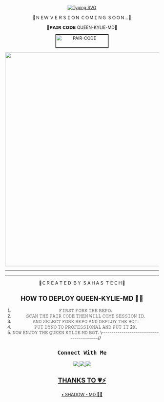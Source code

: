 
<div align="center">

     
 [![Typing SVG](https://readme-typing-svg.herokuapp.com?font=Rockstar-ExtraBold&color=F01&lines=QUEEN+KYLIE+MD+WATSAPP+BOT)](https://git.io/typing-svg)

📍ＮＥＷ ＶＥＲＳＩＯＮ ＣＯＭＩＮＧ ＳＯＯＮ...📍

📍𝗣𝗔𝗜𝗥 𝗖𝗢𝗗𝗘 QUEEN-KYLIE-MD📍

<a href="https://pair-web-public.koyeb.app/"><img src="https://i.ibb.co/5BGSVZw/pair-code-btn-zusyco.png" alt="PAIR-CODE" border="2" width="170" height="41" ></a>


  <p align="center">
<a href="https://github.com/QUEEN-KYLIE-MD-01/QUEEN-KYLIE-MD/new/main">
    <img src="https://i.ibb.co/tCkmbMx/IMG-20240913-WA0041.jpg"  width="700px">
</a>
<hr>

<hr>

👾ＣＲＥＡＴＥＤ ＢＹ ＳＡＨＡＳ ＴＥＣＨ👾

## HOW TO DEPLOY QUEEN-KYLIE-MD 👨‍💻

1) 𝙵𝙸𝚁𝚂𝚃 𝙵𝙾𝚁𝙺 𝚃𝙷𝙴 𝚁𝙴𝙿𝙾.
2) 𝚂𝙲𝙰𝙽 𝚃𝙷𝙴 𝙿𝙰𝙸𝚁 𝙲𝙾𝙳𝙴 𝚃𝙷𝙴𝙽 𝚆𝙸𝙻𝙻 𝙲𝙾𝙼𝙴 𝚂𝙴𝚂𝚂𝙸𝙾𝙽 𝙸𝙳.
4) 𝙰𝙽𝙳 𝚂𝙴𝙻𝙴𝙲𝚃 𝙵𝙾𝚁𝙺 𝚁𝙴𝙿𝙾 𝙰𝙽𝙳 𝙳𝙴𝙿𝙻𝙾𝚈 𝚃𝙷𝙴 𝙱𝙾𝚃.
5) 𝙿𝚄𝚃 𝙳𝚈𝙽𝙾 𝚃𝙾 𝙿𝚁𝙾𝙵𝙴𝚂𝚂𝙸𝙾𝙽𝙰𝙻 𝙰𝙽𝙳 𝙿𝚄𝚃 𝙸𝚃 2𝚇.
6) 𝙽𝙾𝚆 𝙴𝙽𝙹𝙾𝚈 𝚃𝙷𝙴 𝚀𝚄𝙴𝙴𝙽 𝙺𝚈𝙻𝙸𝙴 𝙼𝙳 𝙱𝙾𝚃.
\\-------------------------------------------//

## ```Connect With Me```
<p align="center">
<a href="https://wa.me/94765527900"><img src="https://img.shields.io/badge/Contact Udavin-25D366?style=for-the-badge&logo=whatsapp&logoColor=white" />
<a href="https://chat.whatsapp.com/Jx2dvOAzNaO3vm5bwVglyC"><img src="https://img.shields.io/badge/Join Official GC-25D366?style=for-the-badge&logo=whatsapp&logoColor=white" />
<a href="https://www.youtube.com/@uwtechshow"><img src="https://img.shields.io/badge/Subscribe UW TECH SHOW-ff0000?style=for-the-badge&logo=youtube&logoColor=ff000000&link=https://youtube.com/@DGXeon" /><br>
</p>
     
## THANKS TO 💗⚡

• SHADOW - MD 📍💯

